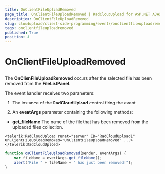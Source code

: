 ```yaml
---
title: OnClientFileUploadRemoved
page_title: OnClientFileUploadRemoved | RadCloudUpload for ASP.NET AJAX Documentation
description: OnClientFileUploadRemoved
slug: cloudupload/client-side-programming/events/onclientfileuploadremoved
tags: onclientfileuploadremoved
published: True
position: 8
---
```


# OnClientFileUploadRemoved



## 

The **OnClienFileUploadRemoved** occurs after the selected file has been removed from the **FileListPanel**.

The event handler receives two parameters:

1. The instance of the **RadCloudUpload** control firing the event.

1. An **eventArgs** parameter containing the following methods:

* **get_fileName** The name of the file that has been removed from the uploaded files collection.

````ASPNET
<telerik:RadCloudUpload runat="server" ID="RadCloudUpload1" OnClientFileUploadRemoved="OnClientFileUploadRemoved" ...></telerik:RadCloudUpload>
````



````JavaScript
function onClientFileUploadRemoved(sender, eventArgs) {
	var fileName = eventArgs.get_fileName();
	alert("File " + fileName + " has just been removed!");
}
````


